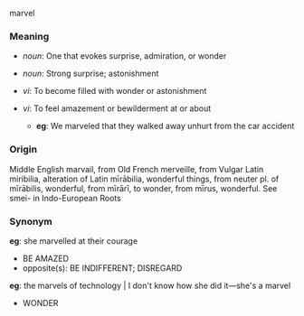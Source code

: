 marvel
### Meaning
+ _noun_: One that evokes surprise, admiration, or wonder
+ _noun_: Strong surprise; astonishment

+ _vi_: To become filled with wonder or astonishment
+ _vi_: To feel amazement or bewilderment at or about
    + __eg__: We marveled that they walked away unhurt from the car accident

### Origin

Middle English marvail, from Old French merveille, from Vulgar Latin miribilia, alteration of Latin mīrābilia, wonderful things, from neuter pl. of mīrābilis, wonderful, from mīrārī, to wonder, from mīrus, wonderful. See smei- in Indo-European Roots

### Synonym

__eg__: she marvelled at their courage

+ BE AMAZED
+ opposite(s): BE INDIFFERENT; DISREGARD

__eg__: the marvels of technology | I don't know how she did it—she's a marvel

+ WONDER


